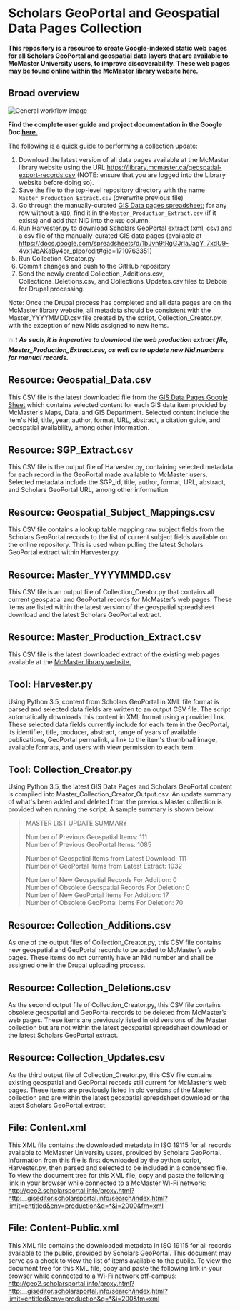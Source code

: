 # Scholars GeoPortal and Geospatial Data Pages Collection

**This repository is a resource to create Google-indexed static web pages for all Scholars GeoPortal and geospatial data layers that are available to McMaster University users, to improve discoverability. These 
web pages may be found online within the McMaster library website [here.](https://library.mcmaster.ca/maps/geospatial)**

## Broad overview 

![General workflow image](https://github.com/maclibGIS/GeoPortal-Harvester-Geospatial-Data-Pages/blob/master/OCUL%20Geo%202018%20Meeting%20-%20Jay's%20slides.png "General workflow")

**Find the complete user guide and project documentation in the Google Doc [here.](https://docs.google.com/document/d/1tUyMj4l-EGIcFsbqmHwR0rY7Ob2luBhv42GQR7E6EZo/edit?usp=sharing)**

The following is a quick guide to performing a collection update:

1. Download the latest version of all data pages available at the McMaster library website using the URL https://library.mcmaster.ca/geospatial-export-records.csv (NOTE: ensure that you are logged into the Library website before doing so).
2. Save the file to the top-level repository directory with the name ```Master_Production_Extract.csv``` (overwrite previous file)
3. Go through the manually-curated [GIS Data pages spreadsheet](https://docs.google.com/spreadsheets/d/1bJvn9tRgGJrIaJagY_7xdU9-4vx1JpAKaBy4or_pIpo/edit#gid=1710763351); for any row without a ```NID```, find it in the ```Master_Production_Extract.csv``` (if it exists) and add that NID into the ```NID``` column.
4. Run Harvester.py to download Scholars GeoPortal extract (xml, csv) and a csv file of the manually-curated GIS data pages (available at https://docs.google.com/spreadsheets/d/1bJvn9tRgGJrIaJagY_7xdU9-4vx1JpAKaBy4or_pIpo/edit#gid=1710763351) 
5. Run Collection_Creator.py
6. Commit changes and push to the GitHub repository
7. Send the newly created Collection_Additions.csv, Collections_Deletions.csv, and Collections_Updates.csv files to Debbie for Drupal processing.
	
Note: Once the Drupal process has completed and all data pages are on the McMaster library website, all metadata should be consistent with the Master_YYYYMMDD.csv file created by the script, Collection_Creator.py, with the exception of new Nids assigned to new items. 

:boom: :exclamation: **_As such, it is imperative to download the web production extract file, Master_Production_Extract.csv, as well as to update new Nid numbers for manual records._**

## Resource: Geospatial_Data.csv

This CSV file is the latest downloaded file from the [GIS Data Pages Google Sheet](https://docs.google.com/spreadsheets/d/1bJvn9tRgGJrIaJagY_7xdU9-4vx1JpAKaBy4or_pIpo/edit#gid=1710763351) which contains selected content for each GIS data item provided by McMaster's Maps, Data, and GIS Department. Selected content include the item's Nid, title, year, author, format, URL, abstract, a citation guide, and geospatial availability, among other information.

## Resource: SGP_Extract.csv

This CSV file is the output file of Harvester.py, containing selected metadata for each record in the GeoPortal made available to McMaster users. Selected metadata include the SGP_id, title, author, format, URL, abstract, and Scholars GeoPortal URL, among other information.

## Resource: Geospatial_Subject_Mappings.csv

This CSV file contains a lookup table mapping raw subject fields from the Scholars GeoPortal records to the list of current subject fields available on the online repository. This is used when pulling the latest Scholars GeoPortal extract within Harvester.py.

## Resource: Master_YYYYMMDD.csv

This CSV file is an output file of Collection_Creator.py that contains all current geospatial and GeoPortal records for McMaster’s web pages. These items are listed within the latest version of the geospatial spreadsheet download and the latest Scholars GeoPortal extract. 

## Resource: Master_Production_Extract.csv

This CSV file is the latest downloaded extract of the existing web pages available at the [McMaster library website.](https://library.mcmaster.ca/geospatial-export-records.csv)

## Tool: Harvester.py

Using Python 3.5, content from Scholars GeoPortal in XML file format is parsed and selected data fields are written to an output CSV file. The script automatically downloads this content in XML format using a provided link. These selected data fields currently include for each item in the GeoPortal, its identifier, title, producer, abstract, range of years of available publications, GeoPortal permalink, a link to the item's thumbnail image, available formats, and users with view permission to each item.

## Tool: Collection_Creator.py

Using Python 3.5, the latest GIS Data Pages and Scholars GeoPortal content is compiled into Master_Collection_Creator_Output.csv. An update summary of what's been added and deleted from the previous Master collection is provided when running the script. A sample summary is shown below.

> MASTER LIST UPDATE SUMMARY
>
> Number of Previous Geospatial Items: 111 <br />
> Number of Previous GeoPortal Items: 1085 <br />
> 
> Number of Geospatial Items from Latest Download: 111 <br />
> Number of GeoPortal Items from Latest Extract: 1032 <br />
> 
> Number of New Geospatial Records For Addition: 0 <br />
> Number of Obsolete Geospatial Records For Deletion: 0 <br />
> Number of New GeoPortal Items For Addition: 17 <br />
> Number of Obsolete GeoPortal Items For Deletion: 70 <br />

## Resource: Collection_Additions.csv

As one of the output files of Collection_Creator.py, this CSV file contains new geospatial and GeoPortal records to be added to McMaster’s web pages. These items do not currently have an Nid number and shall be assigned one in the Drupal uploading process.

## Resource: Collection_Deletions.csv

As the second output file of Collection_Creator.py, this CSV file contains obsolete geospatial and GeoPortal records to be deleted from McMaster’s web pages. These items are previously listed in old versions of the Master collection but are not within the latest geospatial spreadsheet download or the latest Scholars GeoPortal extract.

## Resource: Collection_Updates.csv

As the third output file of Collection_Creator.py, this CSV file contains existing geospatial and GeoPortal records still current for McMaster’s web pages. These items are previously listed in old versions of the Master collection and are within the latest geospatial spreadsheet download or the latest Scholars GeoPortal extract. 

## File: Content.xml

This XML file contains the downloaded metadata in ISO 19115 for all records available to McMaster University users, provided by Scholars GeoPortal. Information from this file is first downloaded by the python script, Harvester.py, then parsed and selected to be included in a condensed file. To view the document tree for this XML file, copy and paste the following link in your browser while connected to a McMaster Wi-Fi network: 
http://geo2.scholarsportal.info/proxy.html?http:__giseditor.scholarsportal.info/search/index.html?limit=entitled&env=production&q=*&i=2000&fm=xml

## File: Content-Public.xml

This XML file contains the downloaded metadata in ISO 19115 for all records available to the public, provided by Scholars GeoPortal. This document may serve as a check to view the list of items available to the public. To view the document tree for this XML file, copy and paste the following link in your browser while connected to a Wi-Fi network off-campus: 
http://geo2.scholarsportal.info/proxy.html?http:__giseditor.scholarsportal.info/search/index.html?limit=entitled&env=production&q=*&i=200&fm=xml





